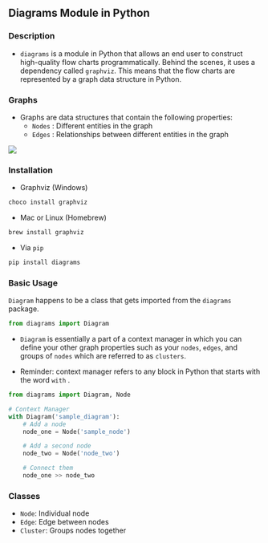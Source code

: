 ## Diagrams Module in Python

### Description

- `diagrams` is a module in Python that allows an end user to construct high-quality flow charts programmatically. Behind the scenes, it uses a dependency called `graphviz`. This means that the flow charts are represented by a graph data structure in Python.

### Graphs

- Graphs are data structures that contain the following properties:
  - `Nodes` : Different entities in the graph
  - `Edges` : Relationships between different entities in the graph

![](https://p131.p1.n0.cdn.getcloudapp.com/items/DOuKjpk6/03b6b270-828c-4e2d-92c5-fa8be31b13ee.jpg?v=0b61ed5216b0088d3a4f40616dc0de3a)

### Installation

- Graphviz (Windows)

```bash
choco install graphviz
```

- Mac or Linux (Homebrew)

```bash
brew install graphviz
```

- Via `pip`

```python
pip install diagrams
```

### Basic Usage

`Diagram` happens to be a class that gets imported from the `diagrams` package.

```python
from diagrams import Diagram
```

- `Diagram` is essentially a part of a context manager in which you can define your other graph properties such as your `nodes`, `edges`, and groups of `nodes` which are referred to as `clusters`.

- Reminder: context manager refers to any block in Python that starts with the word `with` .

```python
from diagrams import Diagram, Node

# Context Manager
with Diagram('sample_diagram'):
    # Add a node
    node_one = Node('sample_node')

    # Add a second node
    node_two = Node('node_two')

    # Connect them
    node_one >> node_two
```

### Classes

- `Node`: Individual node
- `Edge`: Edge between nodes
- `Cluster`: Groups nodes together
